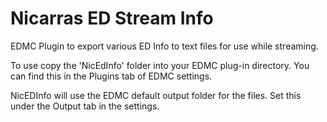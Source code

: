 # Nicarras ED Stream Info

EDMC Plugin to export various ED Info to text files for use while streaming.

To use copy the 'NicEdInfo' folder into your EDMC plug-in directory. You can find this in the Plugins tab of EDMC settings.

NicEDInfo will use the EDMC default output folder for the files. Set this under the Output tab in the settings.
